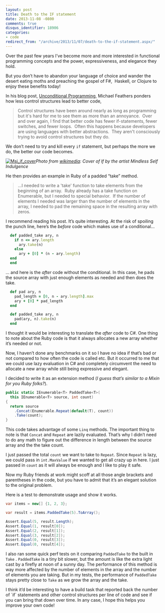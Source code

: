 ```yaml
---
layout: post
title: Death to the IF statement
date: 2013-11-08 -0800
comments: true
disqus_identifier: 18906
categories:
- code
redirect_from: "/archive/2013/11/07/death-to-the-if-statement.aspx/"
---
```


Over the past few years I’ve become more and more interested in
functional programming concepts and the power, expressiveness, and
elegance they hold.

But you don’t have to abandon your language of choice and wander the
desert eating moths and preaching the gospel of F\#,  Haskell, or
Clojure to enjoy these benefits today!

In his blog post, [Unconditional
Programming](http://michaelfeathers.typepad.com/michael_feathers_blog/2013/11/unconditional-programming.html "Unconditional Programming"),
Michael Feathers ponders how less control structures lead to better
code,

> Control structures have been around nearly as long as programming but
> it's hard for me to see them as more than an annoyance.  Over and over
> again, I find that better code has fewer if-statements, fewer
> switches, and fewer loops.  Often this happens because developers are
> using languages with better abstractions.  They aren't consciously
> trying to avoid control structures but they do.

We don’t need to try and kill every `if` statement, but perhaps the more
we do, the better our code becomes.

[![Msi\_if\_cover](http://haacked.com/images/haacked_com/WindowsLiveWriter/UnconditionalProgrammingInC_BD84/Msi_if_cover_thumb.jpg "Msi_if_cover")](http://haacked.com/images/haacked_com/WindowsLiveWriter/UnconditionalProgrammingInC_BD84/Msi_if_cover_2.jpg)*Photo
from [wikimedia](http://en.wikipedia.org/wiki/File:Msi_if_cover.jpg):
Cover of If by the artist Mindless Self Indulgence*

He then provides an example in Ruby of a padded “take” method.

> …I needed to write a 'take' function to take elements from the
> beginning of an array.  Ruby already has a take function on
> Enumerable, but I needed to special behavior.  If the number of
> elements I needed was larger than the number of elements in the array,
> I needed to pad the remaining space in the resulting array with zeros.

I recommend reading his post. It’s quite interesting. At the risk of
spoiling the punch line, here’s the *before* code which makes use of a
conditional...

```ruby
  def padded_take ary, n
    if n <= ary.length
      ary.take(n)
    else
      ary + [0] * (n - ary.length)
  end
  end
```

… and here is the *after* code without the conditional. In this case, he
pads the source array with just enough elements as needed and then does
the take.

```ruby
  def pad ary, n
    pad_length = [0, n - ary.length].max
    ary + [0] * pad_length
  end

  def padded_take ary, n
    pad(ary, n).take(n)
  end
```

I thought it would be interesting to translate the *after* code to C\#.
One thing to note about the Ruby code is that it always allocates a new
array whether it’s needed or not.

Now, I haven’t done any benchmarks on it so I have no idea if that’s bad
or not compared to how often the code is called etc. But it occurred to
me that we could use lazy evaluation in C\# and completely circumvent
the need to allocate a new array while still being expressive and
elegant.

I decided to write it as an extension method (*I guess that’s similar to
a Mixin for you Ruby folks?*).

```csharp
public static IEnumerable<T> PaddedTake<T>(
  this IEnumerable<T> source, int count)
{
  return source
    .Concat(Enumerable.Repeat(default(T), count))
    .Take(count);
}
```

This code takes advantage of some `Linq` methods. The important thing to
note is that `Concat` and `Repeat` are lazily evaluated. That’s why I
didn’t need to do any math to figure out the difference in length
between the source array and the the take count.

I just passed the total `count` we want to take to `Repeat`. Since
`Repeat` is lazy, we could pass in `int.MaxValue` if we wanted to get
all crazy up in here. I just passed in `count` as it will always be
enough and I like to play it safe.

Now my Ruby friends at work might scoff at all those angle brackets and
parentheses in the code, but you have to admit that it’s an elegant
solution to the original problem.

Here is a test to demonstrate usage and show it works.

```csharp
var items = new[] {1, 2, 3};

var result = items.PaddedTake(5).ToArray();

Assert.Equal(5, result.Length);
Assert.Equal(1, result[0]);
Assert.Equal(2, result[1]);
Assert.Equal(3, result[2]);
Assert.Equal(0, result[3]);
Assert.Equal(0, result[4]);
```

I also ran some quick perf tests on it comparing `PaddedTake` to the
built in `Take` . `PaddedTake` is a tiny bit slower, but the amount is
like the extra light cast by a firefly at noon of a sunny day. The
performance of this method is way more affected by the number of
elements in the array and the number of elements you are taking. But in
my tests, the performance of `PaddedTake` stays pretty close to `Take`
as we grow the array and the take.

I think it’d be interesting to have a build task that reported back the
number of \`if\` statements and other control structures per line of
code and see if you can bring that down over time. In any case, I hope
this helps you improve your own code!

